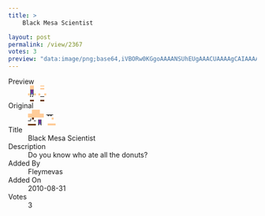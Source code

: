 ```yaml
---
title: >
    Black Mesa Scientist

layout: post
permalink: /view/2367
votes: 3
preview: "data:image/png;base64,iVBORw0KGgoAAAANSUhEUgAAACUAAAAgCAIAAAAaMSbnAAAABnRSTlMA/wD/AP5AXyvrAAAA2UlEQVRIie1WWw6EIAxsN3ujeiXxTLhXgis5+2FiANv4iGI0TvwghXbsVEcZGGhC/JEKafV4gRXpn1WFjsP3yGLijA1Mq9r93VrP2OvxC5+X2nyEHETkHCACEecwPwAM+bUNZn8c/Rnt6XwcPaSrx3cSmclHr547oftLJ+E0vtSELIPPzrT21nK60l/fcwggoqbhhbvdDoVvdJlxwXwwZW3/5Oz/hZiZp/6SNeaZajUjft33PZtfOq0dk7NSUglLPY1St9Xz5bs3X/Y+dIZh+jCo8QJr0p+u5x8qRaXWUHMsLgAAAABJRU5ErkJggg=="
---
```

<dl class="side-by-side">
<dt>Preview</dt>
<dd>
    <img class="preview" src="data:image/png;base64,iVBORw0KGgoAAAANSUhEUgAAACUAAAAgCAIAAAAaMSbnAAAABnRSTlMA/wD/AP5AXyvrAAAA2UlEQVRIie1WWw6EIAxsN3ujeiXxTLhXgis5+2FiANv4iGI0TvwghXbsVEcZGGhC/JEKafV4gRXpn1WFjsP3yGLijA1Mq9r93VrP2OvxC5+X2nyEHETkHCACEecwPwAM+bUNZn8c/Rnt6XwcPaSrx3cSmclHr547oftLJ+E0vtSELIPPzrT21nK60l/fcwggoqbhhbvdDoVvdJlxwXwwZW3/5Oz/hZiZp/6SNeaZajUjft33PZtfOq0dk7NSUglLPY1St9Xz5bs3X/Y+dIZh+jCo8QJr0p+u5x8qRaXWUHMsLgAAAABJRU5ErkJggg==">
</dd>
<dt>Original</dt>
<dd>
    <img class="preview" src="data:image/png;base64,iVBORw0KGgoAAAANSUhEUgAAAEAAAAAgCAYAAACinX6EAAAAzElEQVR42u3XAQqFIAwG4N3JO3mndyfvtJcvAl+UMt3I2T8YSVTqR0sjagSnD48keQ8AAAAAAAAAABYGGJ2geyAAPAxQRjmsztxvFsRUABWM8nh5jjvDCwBfAPASAPgIAmC2fcEpYqC/lN4vrknp87VBAbAPAgCvAbgZxOgkOMatEcIvc1vBxgTUHIAozQ1wt6+uTa513QGQJ+/yDVDo1HcJaAJMXwKWACiBt5dAmQDo7cr6Z+u805NmbalM2ycgZ2tpXRJAbXMFAFuAL6DkA+xLjah3AAAAAElFTkSuQmCC">
</dd>
<dt>Title</dt>
<dd>Black Mesa Scientist</dd>
<dt>Description</dt>
<dd>Do you know who ate all the donuts?</dd>
<dt>Added By</dt>
<dd>Fleymevas</dd>
<dt>Added On</dt>
<dd>2010-08-31</dd>
<dt>Votes</dt>
<dd>3</dd>
</dl>
